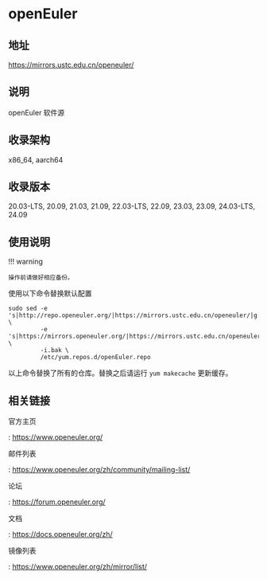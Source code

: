 # openEuler

## 地址

<https://mirrors.ustc.edu.cn/openeuler/>

## 说明

openEuler 软件源

## 收录架构

x86_64, aarch64

## 收录版本

20.03-LTS, 20.09, 21.03, 21.09, 22.03-LTS, 22.09, 23.03, 23.09, 24.03-LTS, 24.09

## 使用说明

!!! warning

    操作前请做好相应备份。

使用以下命令替换默认配置

```shell
sudo sed -e 's|http://repo.openeuler.org/|https://mirrors.ustc.edu.cn/openeuler/|g' \
         -e 's|https://mirrors.openeuler.org/|https://mirrors.ustc.edu.cn/openeuler/|g' \
         -i.bak \
         /etc/yum.repos.d/openEuler.repo
```

以上命令替换了所有的仓库。替换之后请运行 `yum makecache` 更新缓存。

## 相关链接

官方主页

:   <https://www.openeuler.org/>

邮件列表

:   <https://www.openeuler.org/zh/community/mailing-list/>

论坛

:   <https://forum.openeuler.org/>

文档

:   <https://docs.openeuler.org/zh/>

镜像列表

:   <https://www.openeuler.org/zh/mirror/list/>
